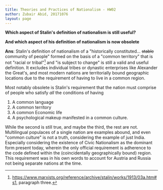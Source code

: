 ```yaml
---
title: Theories and Practices of Nationalism - HW02
author: Zubair Abid, 20171076
layout: page
---
```


**Which aspect of Stalin's definition of nationalism is still useful?**

**And which aspect of his definition of nationalism is now obsolete**

**Ans**: Stalin's definition of nationalism of a "historically constituted...
~~stable~~ community of people" formed on the basis of a "common territory"
that is not "racial or tribal"[^1] and "is subject to change" is still a 
valid and useful definition. It
excludes individual tribes or dynastic enterprises like Alexander the Great's,
and most modern nations are territorially bound geographic locations due to the
requirement of having to live in a common region.

Most notably obsolete is Stalin's requirement that the nation must comprise of
people who satisfy *all* the conditions of having 

1. A common language
2. A common territory
3. A common Economic life
4. A psychological makeup manifested in a common culture.

While the second is still true, and maybe the third, the rest are not.
Multilingual populaces of a single nation are examples abound, and even "common
culture" is not a truth, considering the example of just India. Especially
considering the existence of Civic Nationalism as the dominant form present
today, wherein the only official requirement is adherence to the code defined 
within the (coincidentally geographically bound) region. This requirement was in
his own words to account for Austria and Russia not being separate nations at
the time.

[^1]: https://www.marxists.org/reference/archive/stalin/works/1913/03a.htm#s1, 
paragraph three.
